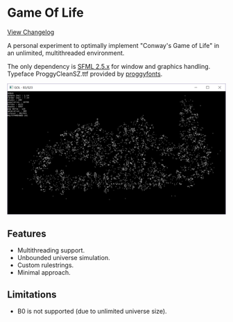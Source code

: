 # Game Of Life

[View Changelog](./Changelog.md)

A personal experiment to optimally implement "Conway's Game of Life" in an unlimited, multithreaded environment.

The only dependency is [SFML 2.5.x](https://www.sfml-dev.org/) for window and graphics handling.
Typeface ProggyCleanSZ.ttf provided by [proggyfonts](https://proggyfonts.net/).

![Preview Image](./preview.png)

## Features

 - Multithreading support.
 - Unbounded universe simulation.
 - Custom rulestrings.
 - Minimal approach.

## Limitations

- B0 is not supported (due to unlimited universe size).
